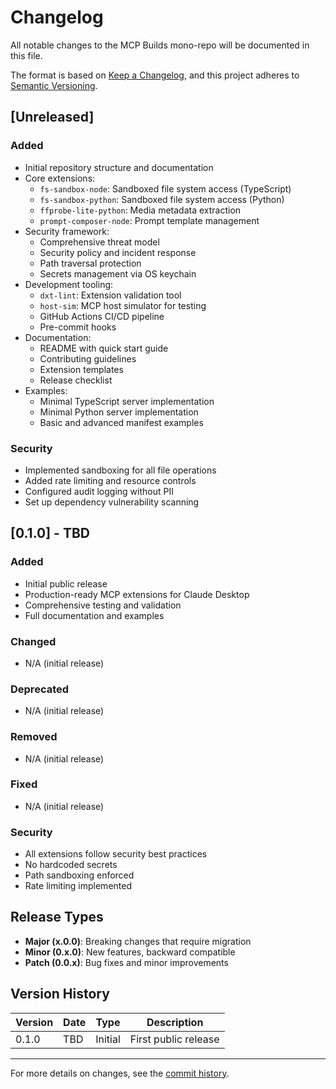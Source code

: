 # Changelog

All notable changes to the MCP Builds mono-repo will be documented in this file.

The format is based on [Keep a Changelog](https://keepachangelog.com/en/1.0.0/),
and this project adheres to [Semantic Versioning](https://semver.org/spec/v2.0.0.html).

## [Unreleased]

### Added
- Initial repository structure and documentation
- Core extensions:
  - `fs-sandbox-node`: Sandboxed file system access (TypeScript)
  - `fs-sandbox-python`: Sandboxed file system access (Python)
  - `ffprobe-lite-python`: Media metadata extraction
  - `prompt-composer-node`: Prompt template management
- Security framework:
  - Comprehensive threat model
  - Security policy and incident response
  - Path traversal protection
  - Secrets management via OS keychain
- Development tooling:
  - `dxt-lint`: Extension validation tool
  - `host-sim`: MCP host simulator for testing
  - GitHub Actions CI/CD pipeline
  - Pre-commit hooks
- Documentation:
  - README with quick start guide
  - Contributing guidelines
  - Extension templates
  - Release checklist
- Examples:
  - Minimal TypeScript server implementation
  - Minimal Python server implementation
  - Basic and advanced manifest examples

### Security
- Implemented sandboxing for all file operations
- Added rate limiting and resource controls
- Configured audit logging without PII
- Set up dependency vulnerability scanning

## [0.1.0] - TBD

### Added
- Initial public release
- Production-ready MCP extensions for Claude Desktop
- Comprehensive testing and validation
- Full documentation and examples

### Changed
- N/A (initial release)

### Deprecated
- N/A (initial release)

### Removed
- N/A (initial release)

### Fixed
- N/A (initial release)

### Security
- All extensions follow security best practices
- No hardcoded secrets
- Path sandboxing enforced
- Rate limiting implemented

## Release Types

- **Major (x.0.0)**: Breaking changes that require migration
- **Minor (0.x.0)**: New features, backward compatible
- **Patch (0.0.x)**: Bug fixes and minor improvements

## Version History

| Version | Date | Type | Description |
|---------|------|------|-------------|
| 0.1.0 | TBD | Initial | First public release |

---

For more details on changes, see the [commit history](https://github.com/yourusername/mcp-builds-mono/commits/main).
